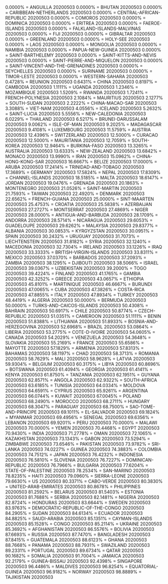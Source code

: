 0.0000% = ANGUILLA 20200503 
0.0000% = BHUTAN 20200503 
0.0000% = CARIBBEAN-NETHERLANDS 20200503 
0.0000% = CENTRAL-AFRICAN-REPUBLIC 20200503 
0.0000% = COMOROS 20200503 
0.0000% = DOMINICA 20200503 
0.0000% = ERITREA 20200503 
0.0000% = FAEROE-ISLANDS 20200503 
0.0000% = FALKLAND-ISLANDS-MALVINAS 20200503 
0.0000% = FIJI 20200503 
0.0000% = GIBRALTAR 20200503 
0.0000% = GREENLAND 20200503 
0.0000% = HOLY-SEE 20200503 
0.0000% = LAOS 20200503 
0.0000% = MONGOLIA 20200503 
0.0000% = NAMIBIA 20200503 
0.0000% = PAPUA-NEW-GUINEA 20200503 
0.0000% = SAINT-BARTHELEMY 20200503 
0.0000% = SAINT-KITTS-AND-NEVIS 20200503 
0.0000% = SAINT-PIERRE-AND-MIQUELON 20200503 
0.0000% = SAINT-VINCENT-AND-THE-GRENADINES 20200503 
0.0000% = SEYCHELLES 20200503 
0.0000% = SURINAME 20200503 
0.0000% = TIMOR-LESTE 20200503 
0.0000% = WESTERN-SAHARA 20200503 
0.4728% = REUNION 20200503 
0.6431% = CHINA 20200503 
0.8197% = CAMBODIA 20200503 
1.1111% = UGANDA 20200503 
1.2346% = MOZAMBIQUE 20200503 
1.5209% = RWANDA 20200503 
1.7241% = FRENCH-POLYNESIA 20200503 
2.1084% = MAURITIUS 20200503 
2.1277% = SOUTH-SUDAN 20200503 
2.2222% = CHINA-MACAO-SAR 20200503 
3.3088% = VIET-NAM 20200503 
4.0556% = ICELAND 20200503 
5.2632% = SAINT-LUCIA 20200503 
5.5556% = NEW-CALEDONIA 20200503 
6.0229% = THAILAND 20200503 
6.5217% = BRUNEI-DARUSSALAM 20200503 
9.0062% = ISLE-OF-MAN 20200503 
9.2025% = MADAGASCAR 20200503 
9.4108% = LUXEMBOURG 20200503 
11.5759% = AUSTRIA 20200503 
12.4396% = SWITZERLAND 20200503 
12.5000% = CURACAO 20200503 
12.5000% = MAURITANIA 20200503 
12.7059% = SOUTH-KOREA 20200503 
12.9464% = BURKINA-FASO 20200503 
13.3265% = AUSTRALIA 20200503 
13.6333% = NEW-ZEALAND 20200503 
13.6842% = MONACO 20200503 
13.9990% = IRAN 20200503 
15.0962% = CHINA-HONG-KONG-SAR 20200503 
16.6667% = BELIZE 20200503 
17.0000% = ARUBA 20200503 
17.2414% = TRINIDAD-AND-TOBAGO 20200503 
17.3689% = GERMANY 20200503 
17.5824% = NEPAL 20200503 
17.8309% = CHANNEL-ISLANDS 20200503 
18.5185% = MALTA 20200503 
18.6147% = JORDAN 20200503 
19.0476% = GRENADA 20200503 
20.1863% = MONTENEGRO 20200503 
21.0526% = SAINT-MARTIN 20200503 
21.7593% = TAIWAN 20200503 
22.4920% = DENMARK 20200503 
22.6562% = FRENCH-GUIANA 20200503 
25.0000% = SINT-MAARTEN 20200503 
25.4753% = CROATIA 20200503 
25.5838% = AZERBAIJAN 20200503 
27.2727% = MONTSERRAT 20200503 
27.4869% = NIGER 20200503 
28.0000% = ANTIGUA-AND-BARBUDA 20200503 
28.1709% = ANDORRA 20200503 
28.5714% = NICARAGUA 20200503 
29.6053% = GUADELOUPE 20200503 
29.6262% = MALAYSIA 20200503 
29.8377% = ALBANIA 20200503 
30.0853% = KYRGYZSTAN 20200503 
30.0951% = SPAIN 20200503 
30.2432% = URUGUAY 20200503 
31.7073% = LIECHTENSTEIN 20200503 
31.8182% = SYRIA 20200503 
32.1240% = MACEDONIA 20200503 
32.7304% = IRELAND 20200503 
33.1226% = IRAQ 20200503 
33.3333% = BRITISH-VIRGIN-ISLANDS 20200503 
33.8311% = MEXICO 20200503 
37.0370% = BARBADOS 20200503 
37.2093% = ZAMBIA 20200503 
38.1295% = DJIBOUTI 20200503 
38.5066% = ISRAEL 20200503 
39.0367% = UZBEKISTAN 20200503 
39.2000% = TOGO 20200503 
39.4224% = FINLAND 20200503 
41.1765% = GAMBIA 20200503 
42.3252% = GREECE 20200503 
43.0657% = ETHIOPIA 20200503 
45.8101% = MARTINIQUE 20200503 
46.6667% = BURUNDI 20200503 
47.0065% = CUBA 20200503 
47.3826% = COSTA-RICA 20200503 
47.8855% = ITALY 20200503 
47.8934% = TURKEY 20200503 
48.4419% = ALGERIA 20200503 
50.0000% = BERMUDA 20200503 
50.0000% = TURKS-AND-CAICOS-ISLANDS 20200503 
50.4308% = BAHRAIN 20200503 
50.6917% = CHILE 20200503 
50.8774% = CZECH-REPUBLIC 20200503 
51.0351% = CAMEROON 20200503 
51.1111% = BENIN 20200503 
51.8388% = LITHUANIA 20200503 
51.8933% = BOSNIA-AND-HERZEGOVINA 20200503 
52.6968% = BRAZIL 20200503 
53.0864% = LIBERIA 20200503 
53.2775% = COTE-D-IVOIRE 20200503 
54.0605% = CANADA 20200503 
54.2029% = VENEZUELA 20200503 
54.3648% = SLOVAKIA 20200503 
55.2169% = FRANCE 20200503 
55.6586% = MAYOTTE 20200503 
57.1829% = ARMENIA 20200503 
57.8313% = BAHAMAS 20200503 
58.1197% = CHAD 20200503 
58.3713% = ROMANIA 20200503 
58.7629% = MALI 20200503 
58.9628% = LATVIA 20200503 
59.9304% = BELGIUM 20200503 
60.3175% = LIBYA 20200503 
60.8696% = BOTSWANA 20200503 
61.4094% = GEORGIA 20200503 
61.4141% = KENYA 20200503 
61.8750% = TANZANIA 20200503 
62.1951% = GUYANA 20200503 
62.8571% = ANGOLA 20200503 
62.9322% = SOUTH-AFRICA 20200503 
63.6185% = TUNISIA 20200503 
64.0334% = MOLDOVA 20200503 
64.6591% = CYPRUS 20200503 
65.9261% = ARGENTINA 20200503 
66.0744% = KUWAIT 20200503 
67.0045% = POLAND 20200503 
68.2490% = MOROCCO 20200503 
68.2711% = HUNGARY 20200503 
68.3047% = PARAGUAY 20200503 
68.7500% = SAO-TOME-AND-PRINCIPE 20200503 
69.1011% = EL-SALVADOR 20200503 
69.1824% = MYANMAR 20200503 
69.4956% = SENEGAL 20200503 
69.6356% = LEBANON 20200503 
69.9201% = PERU 20200503 
70.0000% = MALAWI 20200503 
70.0000% = YEMEN 20200503 
70.4468% = EGYPT 20200503 
70.9430% = INDIA 20200503 
71.2778% = OMAN 20200503 
72.1065% = KAZAKHSTAN 20200503 
73.1343% = GABON 20200503 
73.5294% = ZIMBABWE 20200503 
73.6546% = PAKISTAN 20200503 
73.9782% = SRI-LANKA 20200503 
74.0227% = GUINEA 20200503 
74.3883% = COLOMBIA 20200503 
74.7512% = JAPAN 20200503 
76.4232% = INDONESIA 20200503 
76.5810% = SLOVENIA 20200503 
76.7227% = DOMINICAN-REPUBLIC 20200503 
76.7966% = BULGARIA 20200503 
77.6204% = STATE-OF-PALESTINE 20200503 
78.2534% = SAN-MARINO 20200503 
78.8235% = HAITI 20200503 
79.0960% = SIERRA-LEONE 20200503 
79.6630% = US 20200503 
80.3371% = CABO-VERDE 20200503 
80.3830% = UNITED-ARAB-EMIRATES 20200503 
80.8678% = PHILIPPINES 20200503 
81.2592% = BELARUS 20200503 
81.5403% = ESTONIA 20200503 
81.7688% = SERBIA 20200503 
82.1481% = NIGERIA 20200503 
82.8724% = HONDURAS 20200503 
83.6644% = SWEDEN 20200503 
83.9763% = DEMOCRATIC-REPUBLIC-OF-THE-CONGO 20200503 
84.2905% = SUDAN 20200503 
84.6134% = ECUADOR 20200503 
84.8825% = SAUDI-ARABIA 20200503 
85.1351% = CAYMAN-ISLANDS 20200503 
85.1528% = CONGO 20200503 
85.2114% = UKRAINE 20200503 
85.3692% = AFGHANISTAN 20200503 
86.5576% = BOLIVIA 20200503 
87.6693% = RUSSIA 20200503 
87.7470% = BANGLADESH 20200503 
87.8415% = GUATEMALA 20200503 
88.6123% = GHANA 20200503 
88.7668% = PANAMA 20200503 
88.7931% = SWAZILAND 20200503 
89.2331% = PORTUGAL 20200503 
89.6734% = QATAR 20200503 
90.1682% = SOMALIA 20200503 
91.7004% = JAMAICA 20200503 
92.2179% = GUINEA-BISSAU 20200503 
92.4398% = SINGAPORE 20200503 
96.4486% = MALDIVES 20200503 
96.8254% = EQUATORIAL-GUINEA 20200503 
96.9182% = NORWAY 20200503 
98.8889% = TAJIKISTAN 20200503 
